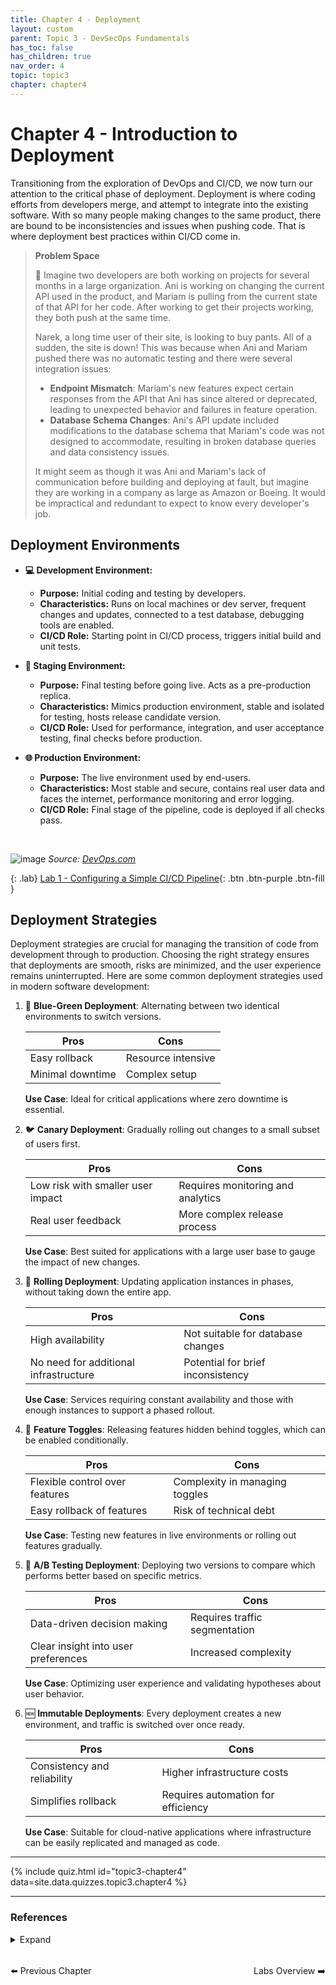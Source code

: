 ```yaml
---
title: Chapter 4 - Deployment
layout: custom
parent: Topic 3 - DevSecOps Fundamentals
has_toc: false
has_children: true
nav_order: 4
topic: topic3
chapter: chapter4
---
```


# Chapter 4 - Introduction to Deployment
Transitioning from the exploration of DevOps and CI/CD, we now turn our attention to the critical phase of deployment. Deployment is where coding efforts from developers merge, and attempt to integrate into the existing software. With so many people making changes to the same product, there are bound to be inconsistencies and issues when pushing code. That is where deployment best practices within CI/CD come in. 

> **Problem Space**
>
> 🧐 Imagine two developers are both working on projects for several months in a large organization. Ani is working on changing the current API used in the product, and Mariam is pulling from the current state of that API for her code. After working to get their projects working, they both push at the same time.
>
> Narek, a long time user of their site, is looking to buy pants. All of a sudden, the site is down! This was because when Ani and Mariam pushed there was no automatic testing and there were several integration issues:
>   - **Endpoint Mismatch**: Mariam's new features expect certain responses from the API that Ani has since altered or deprecated, leading to unexpected behavior and failures in feature operation.
>   - **Database Schema Changes**: Ani's API update included modifications to the database schema that Mariam's code was not designed to accommodate, resulting in broken database queries and data consistency issues.
>
> It might seem as though it was Ani and Mariam's lack of communication before building and deploying at fault, but imagine they are working in a company as large as Amazon or Boeing. It would be impractical and redundant to expect to know every developer's job.


## Deployment Environments

- **💻 Development Environment:**
  - **Purpose:** Initial coding and testing by developers.
  - **Characteristics:** Runs on local machines or dev server, frequent changes and updates, connected to a test database, debugging tools are enabled.
  - **CI/CD Role:** Starting point in CI/CD process, triggers initial build and unit tests.

- **🚦 Staging Environment:**
  - **Purpose:** Final testing before going live. Acts as a pre-production replica.
  - **Characteristics:** Mimics production environment, stable and isolated for testing, hosts release candidate version.
  - **CI/CD Role:** Used for performance, integration, and user acceptance testing, final checks before production.

- **🌐 Production Environment:**
  - **Purpose:** The live environment used by end-users.
  - **Characteristics:** Most stable and secure, contains real user data and faces the internet, performance monitoring and error logging.
  - **CI/CD Role:** Final stage of the pipeline, code is deployed if all checks pass.

<br>

![image](https://github.com/open-devsecops/open-devsecops.github.io/assets/35845527/6c306e97-b563-4cc7-baff-8d79ddc45bdf)
_Source: [DevOps.com](/https://devops.com/i-want-to-do-continuous-deployment/)_

{: .lab}
[Lab 1 - Configuring a Simple CI/CD Pipeline](./lab/deployment-lab-1){: .btn .btn-purple .btn-fill }

## Deployment Strategies
Deployment strategies are crucial for managing the transition of code from development through to production. Choosing the right strategy ensures that deployments are smooth, risks are minimized, and the user experience remains uninterrupted. Here are some common deployment strategies used in modern software development:

1. 🔄 **Blue-Green Deployment**: Alternating between two identical environments to switch versions.

   | Pros              | Cons                 |
   |-------------------|----------------------|
   | Easy rollback     | Resource intensive   |
   | Minimal downtime  | Complex setup        |

   **Use Case**: Ideal for critical applications where zero downtime is essential.

  
2. 🐦 **Canary Deployment**: Gradually rolling out changes to a small subset of users first.

   | Pros                              | Cons                              |
   |-----------------------------------|-----------------------------------|
   | Low risk with smaller user impact | Requires monitoring and analytics |
   | Real user feedback                | More complex release process      |

   **Use Case**: Best suited for applications with a large user base to gauge the impact of new changes.

3. 🌊 **Rolling Deployment**: Updating application instances in phases, without taking down the entire app.

   | Pros                       | Cons                                 |
   |----------------------------|--------------------------------------|
   | High availability          | Not suitable for database changes    |
   | No need for additional infrastructure | Potential for brief inconsistency |

   **Use Case**: Services requiring constant availability and those with enough instances to support a phased rollout.

4. 🚦 **Feature Toggles**: Releasing features hidden behind toggles, which can be enabled conditionally.

   | Pros                          | Cons                              |
   |-------------------------------|-----------------------------------|
   | Flexible control over features | Complexity in managing toggles    |
   | Easy rollback of features     | Risk of technical debt            |

   **Use Case**: Testing new features in live environments or rolling out features gradually.

5. 🔀 **A/B Testing Deployment**: Deploying two versions to compare which performs better based on specific metrics.

   | Pros                            | Cons                             |
   |---------------------------------|----------------------------------|
   | Data-driven decision making     | Requires traffic segmentation    |
   | Clear insight into user preferences | Increased complexity           |

   **Use Case**: Optimizing user experience and validating hypotheses about user behavior.

6. 🆕 **Immutable Deployments**: Every deployment creates a new environment, and traffic is switched over once ready.

   | Pros                               | Cons                                  |
   |------------------------------------|---------------------------------------|
   | Consistency and reliability       | Higher infrastructure costs           |
   | Simplifies rollback               | Requires automation for efficiency    |

   **Use Case**: Suitable for cloud-native applications where infrastructure can be easily replicated and managed as code.

---

{% include quiz.html
  id="topic3-chapter4"
  data=site.data.quizzes.topic3.chapter4
%}

---



### References 
<details>
  <Summary>Expand</Summary>
      <b>1.</b> “CI/CD Process: Flow, Stages, and Critical Best Practices.” <i>Codefresh</i>, 26 July 2023, <a href="https://codefresh.io/learn/ci-cd-pipelines/ci-cd-process-flow-stages-and-critical-best-practices/#:~:text=The%20deploy%20stage%20is%20the,it%20accessible%20to%20end%2Dusers" target="_blank">https://codefresh.io/learn/ci-cd-pipelines/ci-cd-process-flow-stages-and-critical-best-practices/#:~:text=The%20deploy%20stage%20is%20the,it%20accessible%20to%20end%2Dusers</a>.<br>
      <b>2.</b> Deployment Strategies - Introduction to Devops on AWS, <i>Amazon Web Services</i>, <a href="https://docs.aws.amazon.com/whitepapers/latest/introduction-devops-aws/deployment-strategies.html" target="_blank">https://docs.aws.amazon.com/whitepapers/latest/introduction-devops-aws/deployment-strategies.html</a>. Accessed 12 Apr. 2024.<br>
      <b>3.</b> “Flow Modeling: How Work Moves through the Enterprise.” <i>Plutora</i>, <a href="https://www.plutora.com/blog/deployment-strategies-6-explained-in-depth" target="_blank">https://www.plutora.com/blog/deployment-strategies-6-explained-in-depth</a>. Accessed 11 Apr. 2024.<br>
      <b>4.</b> Riley, Chris, et al. “‘I Want to Do Continuous Deployment.’” <i>DevOps.Com</i>, 5 Dec. 2016, <a href="https://devops.com/i-want-to-do-continuous-deployment/" target="_blank">https://devops.com/i-want-to-do-continuous-deployment/</a>.<br>
      <b>5.</b> Tremel, Etienne. “Six Strategies for Application Deployment.” <i>The New Stack</i>, 25 Mar. 2021, <a href="https://thenewstack.io/deployment-strategies/" target="_blank">https://thenewstack.io/deployment-strategies/</a>.<br>
      <b>6.</b> Using Blue-Green Deployment to Reduce Downtime | <i>Cloud Foundry Docs</i>, <a href="https://docs.cloudfoundry.org/devguide/deploy-apps/blue-green.html" target="_blank">https://docs.cloudfoundry.org/devguide/deploy-apps/blue-green.html</a>. Accessed 12 Apr. 2024.<br>
</details>

<div style="display: flex; justify-content: space-between; margin-top: 2rem;">
  <a href="../chapter-3-automated-testing/" style="text-decoration: none;">⬅️ Previous Chapter</a>
  <a href="./lab/overview" style="text-decoration: none;">Labs Overview ➡️</a>
</div>